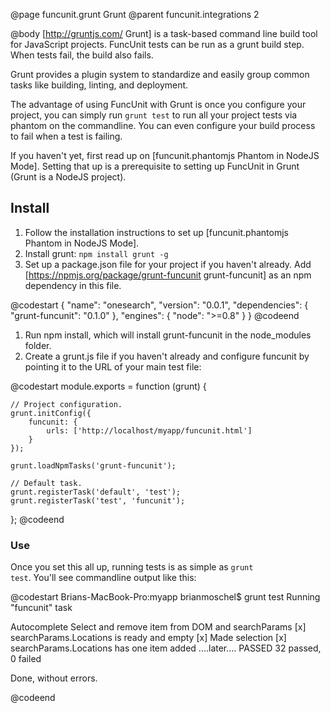 @page funcunit.grunt Grunt
@parent funcunit.integrations 2

@body
[http://gruntjs.com/ Grunt] is a task-based command line build tool for JavaScript projects. FuncUnit tests can be run 
as a grunt build step. When tests fail, the build also fails.

Grunt provides a plugin system to standardize and easily group common tasks like building, linting, and deployment.

The advantage of using FuncUnit with Grunt is once you configure your project, you can simply run <code>grunt test</code> to run all your project tests via phantom on the commandline.  You can even configure your build process to fail when a test is failing.

If you haven't yet, first read up on [funcunit.phantomjs Phantom in NodeJS Mode].  Setting that up is a prerequisite to setting up FuncUnit in Grunt (Grunt is a NodeJS project).

## Install

1. Follow the installation instructions to set up [funcunit.phantomjs Phantom in NodeJS Mode].
1. Install grunt: <code>npm install grunt -g</code>
1. Set up a package.json file for your project if you haven't already.  Add [https://npmjs.org/package/grunt-funcunit grunt-funcunit] as an npm dependency in this file.

@codestart
{
    "name": "onesearch",
    "version": "0.0.1",
    "dependencies": {
        "grunt-funcunit": "0.1.0"
    },
    "engines": {
        "node": ">=0.8"
    }
}
@codeend

1. Run npm install, which will install grunt-funcunit in the node_modules folder.
1. Create a grunt.js file if you haven't already and configure funcunit by pointing it to the URL of your main test file:

@codestart
module.exports = function (grunt) {

    // Project configuration.
    grunt.initConfig({
        funcunit: {
            urls: ['http://localhost/myapp/funcunit.html']
        }
    });

    grunt.loadNpmTasks('grunt-funcunit');

    // Default task.
    grunt.registerTask('default', 'test');
    grunt.registerTask('test', 'funcunit');

};
@codeend

### Use

Once you set this all up, running tests is as simple as <code>grunt test</code>.  You'll see commandline output like this:

@codestart
Brians-MacBook-Pro:myapp brianmoschel$ grunt test
Running "funcunit" task

 Autocomplete
  Select and remove item from DOM and searchParams
    [x] searchParams.Locations is ready and empty
    [x] Made selection
    [x] searchParams.Locations has one item added
....later....
PASSED
32 passed, 0 failed

Done, without errors.

@codeend